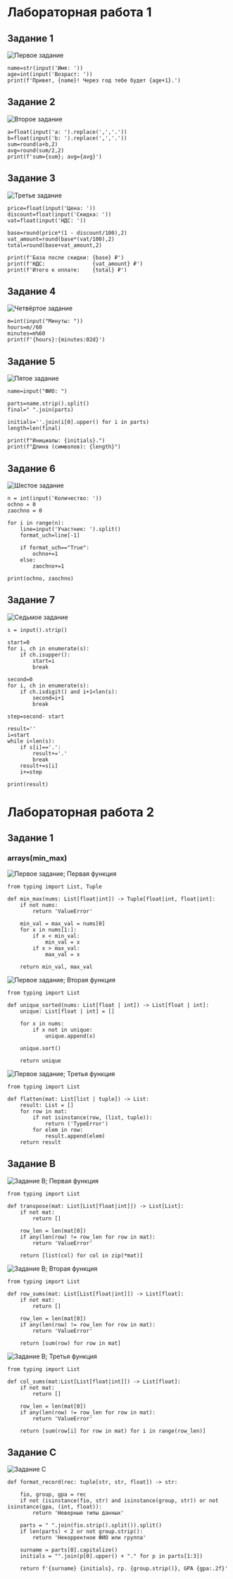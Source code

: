 # Лабораторная работа 1
## Задание 1

![Первое задание](images/lab01/01_greeting.png)

```
name=str(input('Имя: '))
age=int(input('Возраст: '))
print(f'Привет, {name}! Через год тебе будет {age+1}.')
```

## Задание 2

![Второе задание](images/lab01/02_sum_avg.png)

```
a=float(input('a: ').replace(',','.'))
b=float(input('b: ').replace(',','.'))
sum=round(a+b,2)
avg=round(sum/2,2)
print(f'sum={sum}; avg={avg}')
```

## Задание 3

![Третье задание](images/lab01/03_discount_vat.png)

```
price=float(input('Цена: '))
discount=float(input('Скидка: '))
vat=float(input('НДС: '))

base=round(price*(1 - discount/100),2)
vat_amount=round(base*(vat/100),2)
total=round(base+vat_amount,2)

print(f'База после скидки: {base} ₽')
print(f'НДС:               {vat_amount} ₽')
print(f'Итого к оплате:    {total} ₽')
```

## Задание 4

![Четвёртое задание](images/lab01/04_minutes_to_hhmm.png)

```
m=int(input("Минуты: "))
hours=m//60
minutes=m%60
print(f'{hours}:{minutes:02d}')
```

## Задание 5

![Пятое задание](images/lab01/05_initials_and_len.png)

```
name=input("ФИО: ")

parts=name.strip().split()
final=" ".join(parts)

initials=''.join(i[0].upper() for i in parts)
length=len(final)

print(f"Инициалы: {initials}.")
print(f"Длина (символов): {length}")
```

## Задание 6

![Шестое задание](images/lab01/ex06.png)

```
n = int(input('Количество: '))
ochno = 0
zaochno = 0

for i in range(n):
    line=input('Участник: ').split()
    format_uch=line[-1]

    if format_uch=="True":
        ochno+=1
    else:  
        zaochno+=1

print(ochno, zaochno)
```

## Задание 7

![Седьмое задание](images/lab01/ex07.png)

```
s = input().strip()

start=0
for i, ch in enumerate(s):
    if ch.isupper():
        start=i
        break

second=0
for i, ch in enumerate(s):
    if ch.isdigit() and i+1<len(s):
        second=i+1
        break

step=second- start

result=''
i=start
while i<len(s):
    if s[i]=='.':
        result+='.'
        break
    result+=s[i]
    i+=step

print(result)
```


# Лабораторная работа 2
## Задание 1

### arrays(min_max)
![Первое задание; Первая функция](images/lab02/arrays(min_max).png)

```
from typing import List, Tuple

def min_max(nums: List[float|int]) -> Tuple[float|int, float|int]:
    if not nums:
        return 'ValueError'   

    min_val = max_val = nums[0]
    for x in nums[1:]:
        if x < min_val:
            min_val = x
        if x > max_val:
            max_val = x

    return min_val, max_val
```

![Первое задание; Вторая функция](images/lab02/arrays(unique_sorted).png)

```
from typing import List

def unique_sorted(nums: List[float | int]) -> List[float | int]:
    unique: List[float | int] = []
    
    for x in nums:
        if x not in unique:
            unique.append(x)
    
    unique.sort()
    
    return unique
```

![Первое задание; Третья функция](images/lab02/arrays(flatten).png)

```
from typing import List

def flatten(mat: List[list | tuple]) -> List:
    result: List = []
    for row in mat:
        if not isinstance(row, (list, tuple)):
            return ('TypeError')
        for elem in row:
            result.append(elem)
    return result
```

## Задание B

![Задание B; Первая функция](images/lab02/matrix(transpose).png)

```
from typing import List

def transpose(mat: List[List[float|int]]) -> List[List]:
    if not mat:
        return []

    row_len = len(mat[0])
    if any(len(row) != row_len for row in mat):
        return 'ValueError'
    
    return [list(col) for col in zip(*mat)]
```

![Задание B; Вторая функция](images/lab02/matrix(row_sums).png)

```
from typing import List

def row_sums(mat: List[List[float|int]]) -> List[float]:
    if not mat:
        return []
    
    row_len = len(mat[0])
    if any(len(row) != row_len for row in mat):
        return 'ValueError'
    
    return [sum(row) for row in mat]
```

![Задание B; Третья функция](images/lab02/matrix(col_sums).png)

```
from typing import List

def col_sums(mat:List[List[float|int]]) -> List[float]:
    if not mat:
        return []
    
    row_len = len(mat[0])
    if any(len(row) != row_len for row in mat):
        return 'ValueError'
    
    return [sum(row[i] for row in mat) for i in range(row_len)]
```

## Задание C

![Задание C](images/lab02/tuples.png)

```
def format_record(rec: tuple[str, str, float]) -> str:

    fio, group, gpa = rec
    if not (isinstance(fio, str) and isinstance(group, str)) or not isinstance(gpa, (int, float)):
        return 'Неверные типы данных'
    
    parts = " ".join(fio.strip().split()).split()
    if len(parts) < 2 or not group.strip():
        return 'Некорректное ФИО или группа'
    
    surname = parts[0].capitalize()
    initials = "".join(p[0].upper() + "." for p in parts[1:3])
    
    return f'{surname} {initials}, гр. {group.strip()}, GPA {gpa:.2f}'
```


